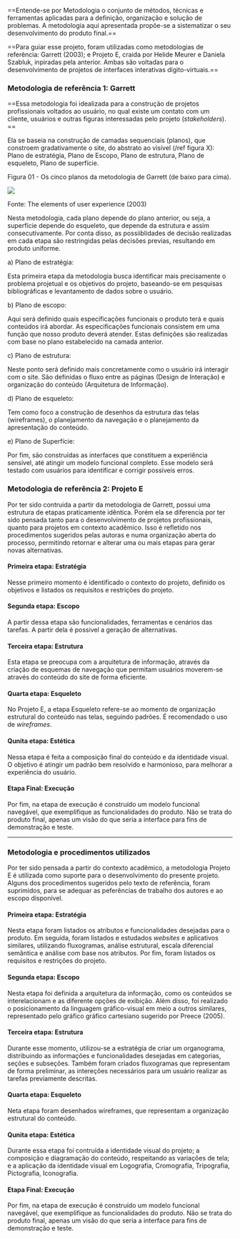 ==Entende-se por Metodologia o conjunto de métodos, técnicas e ferramentas aplicadas para a definição, organização e solução de problemas. A metodologia aqui apresentada propõe-se a sistematizar o seu desenvolvimento do produto final.==

==Para guiar esse projeto, foram utilizadas como metodologias de referência: Garrett (2003); e Projeto E, craida por Helide Meurer e Daniela Szabluk, inpiradas pela anterior. Ambas são voltadas para o desenvolvimento de projetos de interfaces interativas dígito-virtuais.==

### Metodologia de referência 1: Garrett
==Essa metodologia foi idealizada para a construção de projetos profissionais voltados ao usuário, no qual existe um contato com um cliente, usuários e outras figuras interessadas pelo projeto (*stakeholders*). ==

Ela se baseia na construção de camadas sequenciais (planos), que constroem gradativamente o site, do abstrato ao visível (/ref figura X): Plano de estratégia, Plano de Escopo, Plano de estrutura, Plano de esqueleto, Plano de superfície.

Figura 01 - Os cinco planos da metodologia de Garrett (de baixo para cima).

![](https://lh6.googleusercontent.com/1EIGaJsb-bEv41OPiUa6j-U8o-GXcrJzstoOS2sfRoTV0fn_2VQUfrvQje4QwX98T94bxWvm0YDcf4BiHIoKdoBq0cK8XCiHKsGr2qiR2ZkaGs2PSKfM-YVT5hg6jznYGbQmVAZd)

Fonte: The elements of user experience (2003)

Nesta metodologia, cada plano depende do plano anterior, ou seja, a superfície depende do esqueleto, que depende da estrutura e assim consecutivamente. Por conta disso, as possiiblidades de decisão realizadas em cada etapa são restringidas pelas decisões previas, resultando em produto uniforme.

a) Plano de estratégia:

Esta primeira etapa da metodologia busca identificar mais precisamente o problema projetual e os objetivos do projeto, baseando-se em pesquisas bibliográficas e levantamento de dados sobre o usuário.

b) Plano de escopo:

Aqui será definido quais especificações funcionais o produto terá e quais conteúdos irá abordar. As especificações funcionais consistem em uma função que nosso produto deverá atender. Estas definições são realizadas com base no plano estabelecido na camada anterior.

c) Plano de estrutura:

Neste ponto será definido mais concretamente como o usuário irá interagir com o site. São definidas o fluxo entre as páginas (Design de Interação) e organização do conteúdo (Arquitetura de Informação).

d) Plano de esqueleto:

Tem como foco a construção de desenhos da estrutura das telas (wireframes), o planejamento da navegação e o planejamento da apresentação do conteúdo.

e) Plano de Superfície:

Por fim, são construídas as interfaces que constituem a experiência sensível, até atingir um modelo funcional completo. Esse modelo será testado com usuários para identificar e corrigir possíveis erros.

### Metodologia de referência 2: Projeto E

Por ter sido contruida a partir da metodologia de Garrett, possui uma  estrutura de etapas praticamente idêntica. Porém ela se diferencia por ter sido pensada tanto para o desenvolvimento de projetos profissionais, quanto para projetos em contexto acadêmico. Isso é refletido nos procedimentos sugeridos pelas autoras e numa organização aberta do processo, permitindo retornar e alterar uma ou mais etapas para gerar novas alternativas.

#### Primeira etapa: Estratégia
Nesse primeiro momento é identificado o contexto do projeto, definido os objetivos e listados os requisitos e restrições do projeto.

#### Segunda etapa: Escopo
A partir dessa etapa são funcionalidades, ferramentas e cenários das tarefas. A partir dela é possivel a geração de alternativas.

#### Terceira etapa: Estrutura
 Esta etapa se preocupa com a arquitetura de informação, através da criação de esquemas de navegação que permitam usuários moverem-se através do conteúdo do site de forma eficiente.
 
 #### Quarta etapa: Esqueleto
No Projeto E, a etapa Esqueleto refere-se ao momento de organização estrutural do conteúdo nas telas, seguindo padrões. É recomendado o uso de *wireframes*.

#### Qunita etapa: Estética
Nessa etapa é feita a composição final do conteúdo e da identidade visual. O objetivo é atingir um padrão bem resolvido e harmonioso, para melhorar a experiência do usuário.

#### Etapa Final: Execução
Por fim, na etapa de execução é construído um modelo funcional navegável, que exemplifique as funcionalidades do produto. Não se trata do produto final, apenas um visão do que seria a interface para fins de demonstração e teste.

---
### Metodologia e procedimentos utilizados
Por ter sido pensada a partir do contexto acadêmico, a metodologia Projeto E é utilizada como suporte para o desenvolvimento do presente projeto. Alguns dos procedimentos sugeridos pelo texto de referência, foram suprimidos, para se adequar as peferências de trabalho dos autores e ao escopo disponível. 

#### Primeira etapa: Estratégia
Nesta etapa foram listados os atributos e funcionalidades desejadas para o produto. Em seguida, foram listados e estudados *websites* e aplicativos similares, utilizando fluxogramas, análise estrutural, escala diferencial semântica e análise com base nos atributos. Por fim, foram listados os requisitos e restrições do projeto.

#### Segunda etapa: Escopo
Nesta etapa foi definida a arquitetura da informação, como os conteúdos se interelacionam e as diferente opções de exibição. Além disso, foi realizado o posicionamento da linguagem gráfico-visual em meio a outros similares, representado pelo gráfico gráfico cartesiano sugerido por Preece (2005).

#### Terceira etapa: Estrutura
Durante esse momento, utilizou-se a estratégia de criar um organograma, distribuindo as informações e funcionalidades desejadas em categorias, seções e subseções. Também foram criados fluxogramas que representam de forma preliminar, as intereções necessários para um usuário realizar as tarefas previamente descritas.

#### Quarta etapa: Esqueleto
Neta etapa foram desenhados wireframes, que representam a organização estrutural do conteúdo.

#### Qunita etapa: Estética
Durante essa etapa foi contruída a identidade visual do projeto; a composição e diagramação do conteúdo, respeitando as variações de tela; e a aplicação da identidade visual em Logografia, Cromografia, Tripografia, Pictografia, Iconografia.

#### Etapa Final: Execução
Por fim, na etapa de execução é construído um modelo funcional navegável, que exemplifique as funcionalidades do produto. Não se trata do produto final, apenas um visão do que seria a interface para fins de demonstração e teste.

